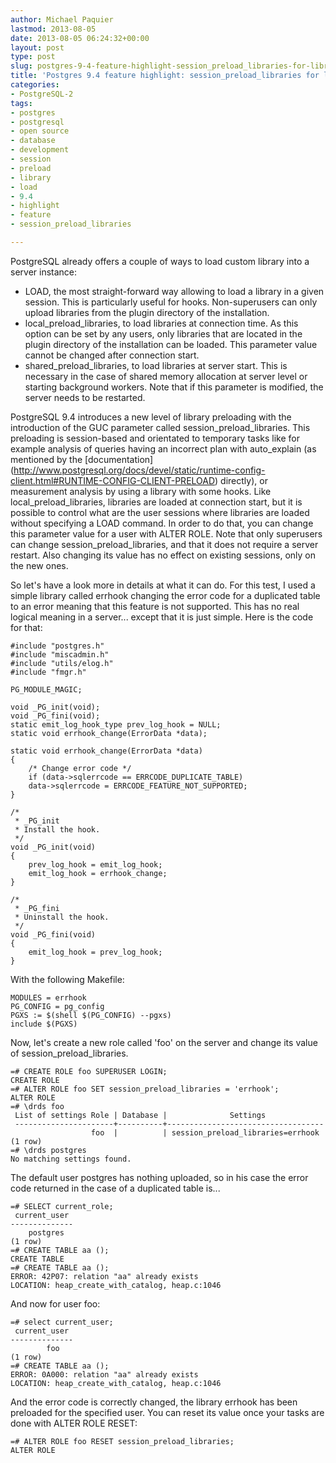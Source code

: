 ```yaml
---
author: Michael Paquier
lastmod: 2013-08-05
date: 2013-08-05 06:24:32+00:00
layout: post
type: post
slug: postgres-9-4-feature-highlight-session_preload_libraries-for-library-loading
title: 'Postgres 9.4 feature highlight: session_preload_libraries for library loading'
categories:
- PostgreSQL-2
tags:
- postgres
- postgresql
- open source
- database
- development
- session
- preload
- library
- load
- 9.4
- highlight
- feature
- session_preload_libraries

---
```


PostgreSQL already offers a couple of ways to load custom library into
a server instance:

  * LOAD, the most straight-forward way allowing to load a library in a
  given session. This is particularly useful for hooks. Non-superusers
  can only upload libraries from the plugin directory of the installation.
  * local_preload_libraries, to load libraries at connection time. As this
  option can be set by any users, only libraries that are located in the
  plugin directory of the installation can be loaded. This parameter value
  cannot be changed after connection start.
  * shared_preload_libraries, to load libraries at server start. This is
  necessary in the case of shared memory allocation at server level or
  starting background workers. Note that if this parameter is modified,
  the server needs to be restarted.

PostgreSQL 9.4 introduces a new level of library preloading with the
introduction of the GUC parameter called session\_preload\_libraries.
This preloading is session-based and orientated to temporary tasks like
for example analysis of queries having an incorrect plan with auto\_explain
(as mentioned by the [documentation]
(http://www.postgresql.org/docs/devel/static/runtime-config-client.html#RUNTIME-CONFIG-CLIENT-PRELOAD)
directly), or measurement analysis by using a library with some hooks.
Like local\_preload\_libraries, libraries are loaded at connection start,
but it is possible to control what are the user sessions where libraries
are loaded without specifying a LOAD command. In order to do that, you
can change this parameter value for a user with ALTER ROLE. Note that
only superusers can change session\_preload\_libraries, and that it does
not require a server restart. Also changing its value has no effect on
existing sessions, only on the new ones.

So let's have a look more in details at what it can do. For this test,
I used a simple library called errhook changing the error code for a
duplicated table to an error meaning that this feature is not supported.
This has no real logical meaning in a server... except that it is just
simple. Here is the code for that:

    #include "postgres.h"
    #include "miscadmin.h"
    #include "utils/elog.h"
    #include "fmgr.h"
    
    PG_MODULE_MAGIC;

    void _PG_init(void);
    void _PG_fini(void);
    static emit_log_hook_type prev_log_hook = NULL;
    static void errhook_change(ErrorData *data);
    
    static void errhook_change(ErrorData *data)
    {
        /* Change error code */
        if (data->sqlerrcode == ERRCODE_DUPLICATE_TABLE)
        data->sqlerrcode = ERRCODE_FEATURE_NOT_SUPPORTED;
    }
        
    /*
     * _PG_init
     * Install the hook.
     */
    void _PG_init(void)
    {
        prev_log_hook = emit_log_hook;
        emit_log_hook = errhook_change;
    }

    /*
     * _PG_fini
     * Uninstall the hook.
     */
    void _PG_fini(void)
    {
        emit_log_hook = prev_log_hook;
    }

With the following Makefile:

    MODULES = errhook
    PG_CONFIG = pg_config
    PGXS := $(shell $(PG_CONFIG) --pgxs)
    include $(PGXS)

Now, let's create a new role called 'foo' on the server and change its
value of session\_preload\_libraries.

    =# CREATE ROLE foo SUPERUSER LOGIN;
    CREATE ROLE
    =# ALTER ROLE foo SET session_preload_libraries = 'errhook';
    ALTER ROLE
    =# \drds foo
     List of settings Role | Database |              Settings
     ----------------------+----------+-----------------------------------
                      foo  |          | session_preload_libraries=errhook
    (1 row)
    =# \drds postgres
    No matching settings found.

The default user postgres has nothing uploaded, so in his case the error
code returned in the case of a duplicated table is...

    =# SELECT current_role;
     current_user
    --------------
        postgres
    (1 row)
    =# CREATE TABLE aa ();
    CREATE TABLE
    =# CREATE TABLE aa ();
    ERROR: 42P07: relation "aa" already exists
    LOCATION: heap_create_with_catalog, heap.c:1046

And now for user foo:

    =# select current_user;
     current_user
    --------------
            foo
    (1 row)
    =# CREATE TABLE aa ();
    ERROR: 0A000: relation "aa" already exists
    LOCATION: heap_create_with_catalog, heap.c:1046

And the error code is correctly changed, the library errhook has been
preloaded for the specified user. You can reset its value once your tasks
are done with ALTER ROLE RESET:

    =# ALTER ROLE foo RESET session_preload_libraries;
    ALTER ROLE
